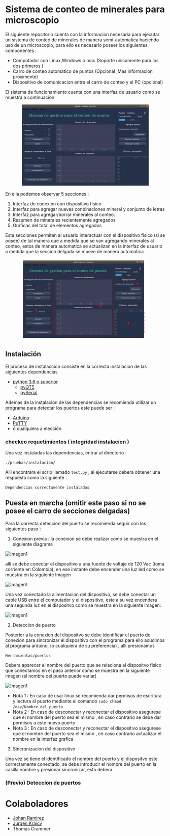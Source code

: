 # Sistema de conteo de minerales para microscopio 

El siguiente repositorio cuenta con la informacion necesaria para ejecutar un sistema de conteo de minerales de manera semi-automatica haciendo uso de un microscopio, para ello es necesario poseer los siguientes componentes :

 - Computador con Linux,Windows o mac (Soporte unicamente para los dos primeros )
 - Carro de conteo automatico de puntos (Opcional ,Mas informacion proximente)
 - Dispositivo de comunicacion entre el carro de conteo y el PC (opcional)

El sistema de funcionamiento cuenta con una interfaz de usuario como se muestra a continuacion 
<p align="center">
 <img src="https://raw.githubusercontent.com/joaramirezra/Microscopio/master/Imagenes/Readme/interfazV1.png" width="400" height="255">
</p>

En ella podemos observar 5 secciones :

 1. Interfaz de conexion con dispositivo fisico
 2. Interfaz para agregar nuevas conbinaciones mineral y conjunto de letras
 3. Interfaz para agregar/borrar minerales al conteo.
 4. Resumen de minerales recientemente agregados
 5. Graficas del total de elementos agregados
 
Esta secciones permiten al usuario interactuar con el dispositivo fisico (si se posee) de tal manera que a medida que se van agregando minerales al conteo, estos de manera automatica se actualizan en la interfaz de usuario a medida que la seccion delgada se mueve de manera automatica 

<p align="center">
<img src="https://raw.githubusercontent.com/joaramirezra/Microscopio/master/Imagenes/Readme/Untitled%20drawing.png" width="400" height="255" >
</p>

## Instalación 

El proceso de instalaccion consiste en la correcta instalacion de las siguientes dependencias 
 - [python 3.6 o superior](https://www.python.org/downloads/)
    - [pyQT5](https://pypi.org/project/PyQt5/)
    - [pySerial](https://pyserial.readthedocs.io/en/latest/pyserial.html#installation)
  
Ademas de la  instalacion de las dependencias se recomienda utilizar un programa para detectar los puertos este puede ser :
- [Arduino](https://www.arduino.cc/en/software)
- [PuTTY](https://www.putty.org/)
- ó cualquiera a elección 

### checkeo requetimientos ( integridad instalacion )

Una vez instaladas las dependencias, entrar al directorio :

```
./pruebas/instalacion/
```

Alli encontrara el scrip llamado `test.py` , al ejecutarse debera obtener una respuesta como la siguiente : 

``` 
Dependencias correctamente instaladas
```

## Puesta en marcha (omitir este paso si no se posee el carro de secciones delgadas)

Para la correcta deteccion del puerto se recomienda seguir con los siguientes paso :
 1. Conexion previa : la conexion se debe realizar como se muestra en el siguiente diagrama
 
 ![imagen1]()
 
  alli se debe conectar el dispositivo a una fuente de voltaje de 120 Vac (toma corriente en Colombia), en ese instante debe encender una luz led como se muestra en la siguiente Imagen 
 
 ![imagen1]()

  Una vez conectado la alimentacion del dispositivo, se debe conectar un cable USB entre el computador y el dispositivo, este a su vez encendera una segunda luz en el dispositvo como se muestra en la siguiente imagen:

 ![imagen1]()
 
 2. Deteccion de puerto 
 
 Posterior a la conexion del dispositvo se debe identificar el puerto de conexion para sincronizar el dispositivo con el programa para ello acudimos al programa arduino, (o cualquiera de su preferencia) , alli presionamos
 
``` 
Herramientas/puertos
```
 Debera aparecer el nombre del puerto que se relaciona al dispositvo fisico que conectamos en el paso anterior como se muestra en la siguiente imagen (el nombre del puerto puede variar)
 
 ![imagen1]()
 
  - Nota 1 : En caso de usar linux se recomienda dar permisos de escritura y lectura al puerto mediante el comando `sudo chmod /dev/Nombre_del_puerto` 
  - Nota 2 : En caso de desconectar y reconectar el dispositivo asegurese que el nombre del puerto sea el mismo , en caso contrario se debe dar permisos a este nuevo puerto
  - Nota 3 : En caso de desconectar y reconectar el dispositivo asegurese que el nombre del puerto sea el mismo , en caso contrario actualizar el nombre en la interfaz grafica 
 
 3. Sincronizacion del dispositivo 
 
 Una vez se tiene el identificado el nombre del puerto y el dispositvo este correctamente conectado, se debe introducir el nombre del puerto en la casilla nombre y presionar sincronizar, esto debera 
  
 








### (Previo) Deteccion de puertos 
  
  
# Colaboladores 

- [Johan Ramirez](https://github.com/joaramirezra)
- [Jurgen Krajcy](https://github.com/JurgenHK)
- Thomas Crammer
